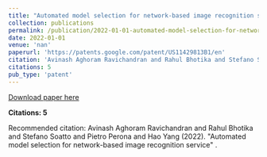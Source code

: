 ```yaml
---
title: "Automated model selection for network-based image recognition service"
collection: publications
permalink: /publication/2022-01-01-automated-model-selection-for-networkbased-image-r
date: 2022-01-01
venue: 'nan'
paperurl: 'https://patents.google.com/patent/US11429813B1/en'
citation: 'Avinash Aghoram Ravichandran and Rahul Bhotika and Stefano Soatto and Pietro Perona and Hao Yang (2022). &quot;Automated model selection for network-based image recognition service&quot; <i></i>.'
citations: 5
pub_type: 'patent'
---
```


<a href='https://patents.google.com/patent/US11429813B1/en'>Download paper here</a>

**Citations: 5**

Recommended citation: Avinash Aghoram Ravichandran and Rahul Bhotika and Stefano Soatto and Pietro Perona and Hao Yang (2022). "Automated model selection for network-based image recognition service" <i></i>.